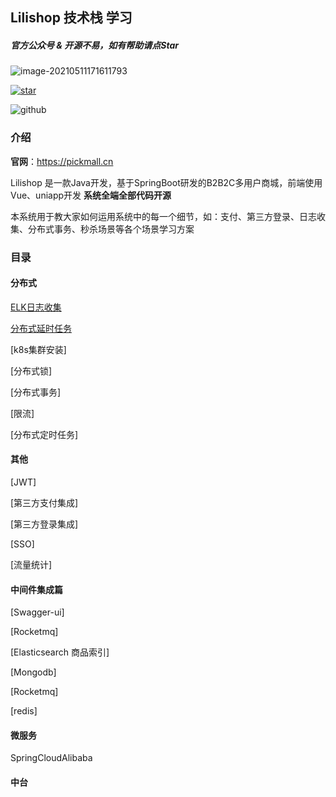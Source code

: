 ## Lilishop 技术栈 学习

##### 官方公众号 & 开源不易，如有帮助请点Star
![image-20210511171611793](https://pickmall.cn/assets/imgs/h5-qrcode.png)

[![star](https://gitee.com/beijing_hongye_huicheng/lilishop/badge/star.svg?theme=dark)](https://gitee.com/beijing_hongye_huicheng/lilishop/stargazers)

![github](https://img.shields.io/github/stars/hongyehuicheng/lilishop.svg?style=social&logo=#181717)


### 介绍
**官网**：https://pickmall.cn

Lilishop 是一款Java开发，基于SpringBoot研发的B2B2C多用户商城，前端使用 Vue、uniapp开发 **系统全端全部代码开源**

本系统用于教大家如何运用系统中的每一个细节，如：支付、第三方登录、日志收集、分布式事务、秒杀场景等各个场景学习方案



### 目录

#### 分布式

[ELK日志收集](./elk)


[分布式延时任务](./time-trigger)

[k8s集群安装]

[分布式锁]

[分布式事务]

[限流]

[分布式定时任务]

#### 

#### 其他

[JWT]

[第三方支付集成]

[第三方登录集成]

[SSO]

[流量统计]

#### 中间件集成篇

[Swagger-ui]

[Rocketmq]

[Elasticsearch 商品索引]

[Mongodb]

[Rocketmq]

[redis]

#### 

#### 微服务

SpringCloudAlibaba

#### 中台